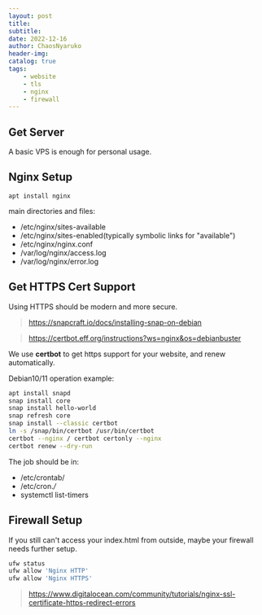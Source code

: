 ```yaml
---
layout: post
title: 
subtitle: 
date: 2022-12-16
author: ChaosNyaruko
header-img: 
catalog: true
tags:
    - website
    - tls
    - nginx 
    - firewall
---
```

## Get Server
A basic VPS is enough for personal usage.

## Nginx Setup

```
apt install nginx
```
main directories and files:
- /etc/nginx/sites-available
- /etc/nginx/sites-enabled(typically symbolic links for "available")
- /etc/nginx/nginx.conf
- /var/log/nginx/access.log
- /var/log/nginx/error.log

## Get HTTPS Cert Support
Using HTTPS should be modern and more secure.

> https://snapcraft.io/docs/installing-snap-on-debian

> https://certbot.eff.org/instructions?ws=nginx&os=debianbuster

We use **certbot** to get https support for your website, and renew automatically.

Debian10/11 operation example:
```bash
apt install snapd
snap install core
snap install hello-world
snap refresh core
snap install --classic certbot
ln -s /snap/bin/certbot /usr/bin/certbot
certbot --nginx / certbot certonly --nginx
certbot renew --dry-run
```
The job should be in:
- /etc/crontab/
- /etc/cron.*/*
- systemctl list-timers

## Firewall Setup
If you still can't access your index.html from outside, maybe your firewall needs further setup.
```bash
ufw status
ufw allow 'Nginx HTTP'
ufw allow 'Nginx HTTPS'
```
> https://www.digitalocean.com/community/tutorials/nginx-ssl-certificate-https-redirect-errors
